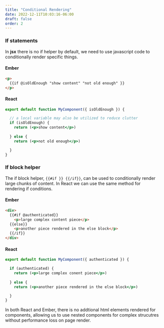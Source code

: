 ```yaml
---
title: "Conditional Rendering"
date: 2022-12-11T10:03:16-06:00
draft: false
order: 2
---
```


### If statements
In **jsx** there is no if helper by default, we need to use javascript code to conditionally render specific things.


<div class="flex justify-around pb4">

<div class="w-50 pr3 ember-code">

#### Ember
```html
<p>
  {{if @isOldEnough "show content" "not old enough" }}
</p>
```

</div>
<div class="w-50 pl3 react-code">

#### React
```jsx
export default function MyComponent({ isOldEnough }) {

  // a local variable may also be utilized to reduce clutter
  if (isOldEnough) {
    return (<p>show content</p>)
    
  } else {
    return (<p>not old enough</p>)

  }
}
```
</div>
</div>


### If block helper
The if block helper, `{{#if }} {{/if}}`, can be used to conditionally render large chunks of content.
In React we can use the same method for rendering if conditions.
<div class="flex justify-around pb4">

<div class="w-50 pr3 ember-code">

#### Ember
```html
<div>
  {{#if @authenticated}}
    <p>large complex content piece</p>
  {{else}}
    <p>another piece rendered in the else block</p>
  {{/if}}
</div>
```

</div>
<div class="w-50 pl3 react-code">

#### React
```jsx
export default function MyComponent({ authenticated }) {

  if (authenticated) {
    return (<p>large complex conent piece</p>)
    
  } else {
    return (<p>another piece rendered in the else block</p>)

  }
}
```
</div>
</div>


In both React and Ember, there is no addtional html elements rendered for components,
allowing us to use nested components for complex strucutres without performance loss on page render.
